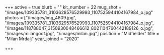 +++
active = true
blurb = ""
kit_number = 22
mug_shot = "/images/109335781_3103629576529993_1107525944104167984_o.jpg"
photos = ["/images/img_4809.jpg", "/images/109335781_3103629576529993_1107525944104167984_o.jpg", "/images/118788047_3150930048466612_8021104760442189126_o.jpg", "/images/milangoof.jpg", "/images/milan.jpg"]
position = "Midfielder"
title = "Milan Mrdalj"
year_joined = "2020"

+++
